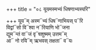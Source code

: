 +++
title = "०८ यूयमस्मभ्यं धिषणाभ्यस्परि"

+++
यूय᳓म् अस्म᳓भ्यं धिष᳓णाभियस् प᳓रि  
विद्वां᳓सो वि᳓श्वा न᳓रियाणि भो᳓जना  
द्युम᳓न्तं वा᳓जं वृ᳓षशुष्मम् उत्तम᳓म्  
आ᳓ नो रयि᳓म् ऋभवस् तक्षता᳓ व᳓यः